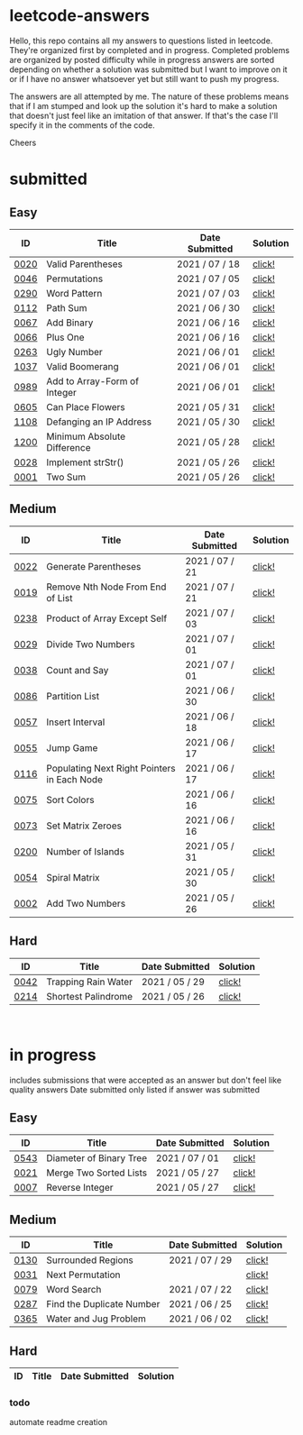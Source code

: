 # leetcode-answers
Hello, this repo contains all my answers to questions listed in leetcode. They're organized first by completed and in progress. Completed problems are organized by posted difficulty while in progress answers are sorted depending on whether a solution was submitted but I want to improve on it or if I have no answer whatsoever yet but still want to push my progress.

The answers are all attempted by me. The nature of these problems means that if I am stumped and look up the solution it's hard to make a solution that doesn't just feel like an imitation of that answer. If that's the case I'll specify it in the comments of the code.

Cheers
<br>
# submitted
## Easy
| ID | Title | Date Submitted | Solution |
| ---- | -------------------- | ---------- | ------- |
| [0020](https://leetcode.com/problems/valid-parentheses/) | Valid Parentheses | 2021 / 07 / 18 | [click!](https://github.com/mar10outof10/leetcode-solutions/blob/main/completed/easy/0020-valid-parentheses.js)
| [0046](https://leetcode.com/problems/permutations/) | Permutations | 2021 / 07 / 05 | [click!](https://github.com/mar10outof10/leetcode-solutions/blob/main/completed/easy/0046-permutations.js)
| [0290](https://leetcode.com/problems/word-pattern/) | Word Pattern | 2021 / 07 / 03 | [click!](https://github.com/mar10outof10/leetcode-solutions/blob/main/completed/easy/0290-word-pattern.js)
| [0112](https://leetcode.com/problems/path-sum/) | Path Sum | 2021 / 06 / 30 | [click!](https://github.com/mar10outof10/leetcode-solutions/blob/main/completed/easy/0112-path-sum.js)
| [0067](https://leetcode.com/problems/add-binary/) | Add Binary | 2021 / 06 / 16 | [click!](https://github.com/mar10outof10/leetcode-solutions/blob/main/completed/easy/0067-add-binary.js)
| [0066](https://leetcode.com/problems/plus-one/) | Plus One | 2021 / 06 / 16 | [click!](https://github.com/mar10outof10/leetcode-solutions/blob/main/completed/easy/0066-plus-one.js)
| [0263](https://leetcode.com/problems/ugly-number/) | Ugly Number | 2021 / 06 / 01 | [click!](https://github.com/mar10outof10/leetcode-solutions/blob/main/completed/easy/0263-ugly-number.js)
| [1037](https://leetcode.com/problems/valid-boomerang/) | Valid Boomerang | 2021 / 06 / 01 | [click!](https://github.com/mar10outof10/leetcode-solutions/blob/main/completed/easy/1037-valid-boomerang.js)
| [0989](https://leetcode.com/problems/add-to-array-form-of-integer/) | Add to Array-Form of Integer | 2021 / 06 / 01 | [click!](https://github.com/mar10outof10/leetcode-solutions/blob/main/completed/easy/0989-add-to-array-form-of-integer.js)
| [0605](https://leetcode.com/problems/can-place-flowers/) | Can Place Flowers | 2021 / 05 / 31 | [click!](https://github.com/mar10outof10/leetcode-solutions/blob/main/completed/easy/0605-can-place-flowers.js)
| [1108](https://leetcode.com/problems/defanging-an-ip-address/) | Defanging an IP Address | 2021 / 05 / 30 | [click!](https://github.com/mar10outof10/leetcode-solutions/blob/main/completed/easy/1108-defanging-an-ip-address.js)
| [1200](https://leetcode.com/problems/minimum-absolute-difference/) | Minimum Absolute Difference | 2021 / 05 / 28 | [click!](https://github.com/mar10outof10/leetcode-solutions/blob/main/completed/easy/1200-minimum-absolute-difference.js)
| [0028](https://leetcode.com/problems/implement-strstr/) | Implement strStr() | 2021 / 05 / 26 | [click!](https://github.com/mar10outof10/leetcode-solutions/blob/main/completed/easy/0028-implement-strStr.js)
| [0001](https://leetcode.com/problems/two-sum/) | Two Sum | 2021 / 05 / 26 | [click!](https://github.com/mar10outof10/leetcode-solutions/blob/main/completed/easy/0001-two-sum.js)
## Medium
| ID | Title | Date Submitted | Solution |
| ---- | -------------------- | ---------- | ------- |
| [0022](https://leetcode.com/problems/generate-parentheses/) | Generate Parentheses | 2021 / 07 / 21 | [click!](https://github.com/mar10outof10/leetcode-solutions/blob/main/completed/medium/0022-generate-parentheses.js)
| [0019](https://leetcode.com/problems/remove-nth-node-from-end-of-list/) | Remove Nth Node From End of List | 2021 / 07 / 21 | [click!](https://github.com/mar10outof10/leetcode-solutions/blob/main/completed/medium/0019-remove-nth-node-from-end-of-list.js)
| [0238](https://leetcode.com/problems/product-of-array-except-self/) | Product of Array Except Self | 2021 / 07 / 03 | [click!](https://github.com/mar10outof10/leetcode-solutions/blob/main/completed/medium/0238-product-of-array-except-self.js)
| [0029](https://leetcode.com/problems/divide-two-numbers/) | Divide Two Numbers | 2021 / 07 / 01 | [click!](https://github.com/mar10outof10/leetcode-solutions/blob/main/completed/medium/0029-divide-two-numbers.js)
| [0038](https://leetcode.com/problems/count-and-say/) | Count and Say | 2021 / 07 / 01 | [click!](https://github.com/mar10outof10/leetcode-solutions/blob/main/completed/medium/0038-count-and-say.js)
| [0086](https://leetcode.com/problems/partition-list/) | Partition List | 2021 / 06 / 30 | [click!](https://github.com/mar10outof10/leetcode-solutions/blob/main/completed/medium/0086-partition-list.js)
| [0057](https://leetcode.com/problems/insert-interval/) | Insert Interval | 2021 / 06 / 18 | [click!](https://github.com/mar10outof10/leetcode-solutions/blob/main/completed/medium/0057-insert-interval.js)
| [0055](https://leetcode.com/problems/jump-game/) | Jump Game | 2021 / 06 / 17 | [click!](https://github.com/mar10outof10/leetcode-solutions/blob/main/completed/medium/0055-jump-game.js)
| [0116](https://leetcode.com/problems/populating-next-right-pointers-in-each-node/) | Populating Next Right Pointers in Each Node | 2021 / 06 / 17 | [click!](https://github.com/mar10outof10/leetcode-solutions/blob/main/completed/medium/0116-populating-next-right-pointers-in-each-node.js)
| [0075](https://leetcode.com/problems/sort-colors/) | Sort Colors | 2021 / 06 / 16 | [click!](https://github.com/mar10outof10/leetcode-solutions/blob/main/completed/medium/0075-sort-colors.js)
| [0073](https://leetcode.com/problems/set-matrix-zeroes/) | Set Matrix Zeroes | 2021 / 06 / 16 | [click!](https://github.com/mar10outof10/leetcode-solutions/blob/main/completed/medium/0073-set-matrix-zeroes.js)
| [0200](https://leetcode.com/problems/number-of-islands/) | Number of Islands | 2021 / 05 / 31 | [click!](https://github.com/mar10outof10/leetcode-solutions/blob/main/completed/medium/0200-number-of-islands.js)
| [0054](https://leetcode.com/problems/spiral-matrix/) | Spiral Matrix | 2021 / 05 / 30 | [click!](https://github.com/mar10outof10/leetcode-solutions/blob/main/completed/medium/0054-spiral-matrix.js)
| [0002](https://leetcode.com/problems/add-two-numbers/) | Add Two Numbers | 2021 / 05 / 26 | [click!](https://github.com/mar10outof10/leetcode-solutions/blob/main/completed/medium/0002-add-two-numbers.js)
## Hard
| ID | Title | Date Submitted | Solution |
| ---- | -------------------- | ---------- | ------- |
| [0042](https://leetcode.com/problems/trapping-rain-water/) | Trapping Rain Water | 2021 / 05 / 29 | [click!](https://github.com/mar10outof10/leetcode-solutions/blob/main/completed/hard/0042-trapping-rain-water.js)
| [0214](https://leetcode.com/problems/shortest-palindrome/) | Shortest Palindrome | 2021 / 05 / 26 | [click!](https://github.com/mar10outof10/leetcode-solutions/blob/main/completed/hard/0214-shortest-palindrome.js)
<br>

# in progress
includes submissions that were accepted as an answer but don't feel like quality answers
Date submitted only listed if answer was submitted

## Easy
| ID | Title | Date Submitted | Solution |
| ---- | -------------------- | ---------- | ------- |
| [0543](https://leetcode.com/problems/diameter-of-binary-tree/) | Diameter of Binary Tree | 2021 / 07 / 01 | [click!](https://github.com/mar10outof10/leetcode-solutions/blob/main/in-progress/accepted-but-improvable/0543-diameter-of-binary-tree.js)
| [0021](https://leetcode.com/problems/merge-two-sorted-lists/) | Merge Two Sorted Lists | 2021 / 05 / 27 | [click!](https://github.com/mar10outof10/leetcode-solutions/blob/main/in-progress/accepted-but-improvable/0021-merge-two-sorted-lists.js)
| [0007](https://leetcode.com/problems/reverse-integer/) | Reverse Integer | 2021 / 05 / 27 | [click!](https://github.com/mar10outof10/leetcode-solutions/blob/main/in-progress/accepted-but-improvable/0007-reverse-integer.js)
## Medium
| ID | Title | Date Submitted | Solution |
| ---- | -------------------- | ---------- | ------- |
| [0130](https://leetcode.com/problems/surrounded-regions/) | Surrounded Regions | 2021 / 07 / 29 | [click!](https://github.com/mar10outof10/leetcode-solutions/blob/main/in-progress/accepted-but-improvable/0130-surrounded-regions.js)
| [0031](https://leetcode.com/problems/next-permutation/) | Next Permutation |  | [click!](https://github.com/mar10outof10/leetcode-solutions/blob/main/in-progress/accepted-but-improvable/0031-next-permutation.js)
| [0079](https://leetcode.com/problems/word-search/) | Word Search | 2021 / 07 / 22 | [click!](https://github.com/mar10outof10/leetcode-solutions/blob/main/in-progress/accepted-but-improvable/0079-word-search.js)
| [0287](https://leetcode.com/problems/find-the-duplicate-number/) | Find the Duplicate Number | 2021 / 06 / 25 | [click!](https://github.com/mar10outof10/leetcode-solutions/blob/main/in-progress/accepted-but-improvable/0287-find-the-duplicate-number.js)
| [0365](https://leetcode.com/problems/water-and-jug-problem/) | Water and Jug Problem | 2021 / 06 / 02 | [click!](https://github.com/mar10outof10/leetcode-solutions/blob/main/in-progress/accepted-but-improvable/0365-water-and-jug-problem.js)
## Hard
| ID | Title | Date Submitted | Solution |
| ---- | -------------------- | ---------- | ------- |


### todo
automate readme creation
